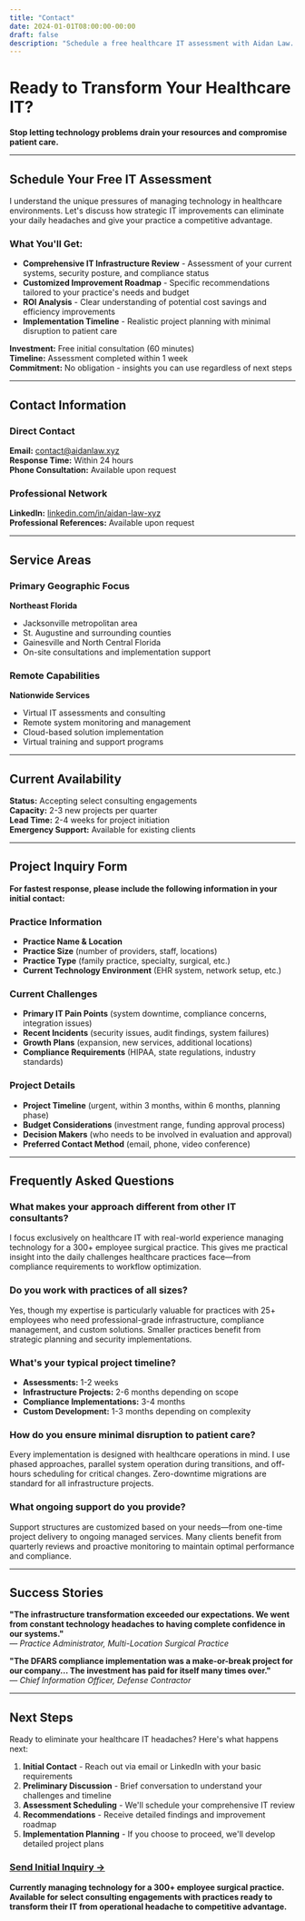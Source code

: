 ```yaml
---
title: "Contact"
date: 2024-01-01T08:00:00-00:00
draft: false
description: "Schedule a free healthcare IT assessment with Aidan Law. Northeast Florida healthcare IT consultant specializing in HIPAA compliance and legacy system modernization."
---
```


# Ready to Transform Your Healthcare IT?

**Stop letting technology problems drain your resources and compromise patient care.**

---

## Schedule Your Free IT Assessment

I understand the unique pressures of managing technology in healthcare environments. Let's discuss how strategic IT improvements can eliminate your daily headaches and give your practice a competitive advantage.

### What You'll Get:
- **Comprehensive IT Infrastructure Review** - Assessment of your current systems, security posture, and compliance status
- **Customized Improvement Roadmap** - Specific recommendations tailored to your practice's needs and budget
- **ROI Analysis** - Clear understanding of potential cost savings and efficiency improvements
- **Implementation Timeline** - Realistic project planning with minimal disruption to patient care

**Investment:** Free initial consultation (60 minutes)  
**Timeline:** Assessment completed within 1 week  
**Commitment:** No obligation - insights you can use regardless of next steps  

---

## Contact Information

### Direct Contact
**Email:** [contact@aidanlaw.xyz](mailto:contact@aidanlaw.xyz)  
**Response Time:** Within 24 hours  
**Phone Consultation:** Available upon request  

### Professional Network
**LinkedIn:** [linkedin.com/in/aidan-law-xyz](https://www.linkedin.com/in/aidan-law-xyz/)  
**Professional References:** Available upon request  

---

## Service Areas

### Primary Geographic Focus
**Northeast Florida**
- Jacksonville metropolitan area
- St. Augustine and surrounding counties
- Gainesville and North Central Florida
- On-site consultations and implementation support

### Remote Capabilities
**Nationwide Services**
- Virtual IT assessments and consulting
- Remote system monitoring and management
- Cloud-based solution implementation
- Virtual training and support programs

---

## Current Availability

**Status:** Accepting select consulting engagements  
**Capacity:** 2-3 new projects per quarter  
**Lead Time:** 2-4 weeks for project initiation  
**Emergency Support:** Available for existing clients  

---

## Project Inquiry Form

**For fastest response, please include the following information in your initial contact:**

### Practice Information
- **Practice Name & Location**
- **Practice Size** (number of providers, staff, locations)
- **Practice Type** (family practice, specialty, surgical, etc.)
- **Current Technology Environment** (EHR system, network setup, etc.)

### Current Challenges
- **Primary IT Pain Points** (system downtime, compliance concerns, integration issues)
- **Recent Incidents** (security issues, audit findings, system failures)
- **Growth Plans** (expansion, new services, additional locations)
- **Compliance Requirements** (HIPAA, state regulations, industry standards)

### Project Details
- **Project Timeline** (urgent, within 3 months, within 6 months, planning phase)
- **Budget Considerations** (investment range, funding approval process)
- **Decision Makers** (who needs to be involved in evaluation and approval)
- **Preferred Contact Method** (email, phone, video conference)

---

## Frequently Asked Questions

### What makes your approach different from other IT consultants?
I focus exclusively on healthcare IT with real-world experience managing technology for a 300+ employee surgical practice. This gives me practical insight into the daily challenges healthcare practices face—from compliance requirements to workflow optimization.

### Do you work with practices of all sizes?
Yes, though my expertise is particularly valuable for practices with 25+ employees who need professional-grade infrastructure, compliance management, and custom solutions. Smaller practices benefit from strategic planning and security implementations.

### What's your typical project timeline?
- **Assessments:** 1-2 weeks
- **Infrastructure Projects:** 2-6 months depending on scope
- **Compliance Implementations:** 3-4 months
- **Custom Development:** 1-3 months depending on complexity

### How do you ensure minimal disruption to patient care?
Every implementation is designed with healthcare operations in mind. I use phased approaches, parallel system operation during transitions, and off-hours scheduling for critical changes. Zero-downtime migrations are standard for all infrastructure projects.

### What ongoing support do you provide?
Support structures are customized based on your needs—from one-time project delivery to ongoing managed services. Many clients benefit from quarterly reviews and proactive monitoring to maintain optimal performance and compliance.

---

## Success Stories

**"The infrastructure transformation exceeded our expectations. We went from constant technology headaches to having complete confidence in our systems."**  
*— Practice Administrator, Multi-Location Surgical Practice*

**"The DFARS compliance implementation was a make-or-break project for our company... The investment has paid for itself many times over."**  
*— Chief Information Officer, Defense Contractor*

---

## Next Steps

Ready to eliminate your healthcare IT headaches? Here's what happens next:

1. **Initial Contact** - Reach out via email or LinkedIn with your basic requirements
2. **Preliminary Discussion** - Brief conversation to understand your challenges and timeline
3. **Assessment Scheduling** - We'll schedule your comprehensive IT review
4. **Recommendations** - Receive detailed findings and improvement roadmap
5. **Implementation Planning** - If you choose to proceed, we'll develop detailed project plans

### [Send Initial Inquiry →](mailto:contact@aidanlaw.xyz?subject=Healthcare%20IT%20Assessment%20Request)

**Currently managing technology for a 300+ employee surgical practice. Available for select consulting engagements with practices ready to transform their IT from operational headache to competitive advantage.**